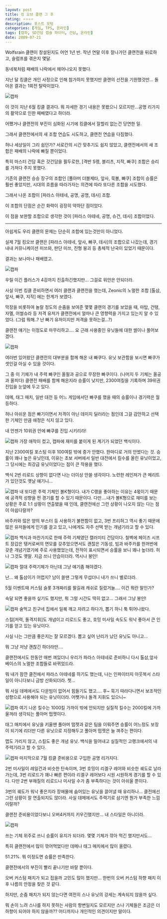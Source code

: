 ```yaml
---
layout: post
title: 킹 오브 클랜 그 후
rating: ⭐️⭐️⭐️⭐️
description: 포스트 모텀
categories: [게임, TPS, 온라인]
tags: [캡파, SD건담 캡슐 파이터, 건담, 온라인]
date: 2009-07-21
---
```


Wolfsrain 클랜이 창설된지도 어언 1년 반. 작년 연말 이후 잘나가던 클랜전을 뒤로하고, 슬럼프를 겪은지 몇달.

동네북처럼 패배의 나락에서 헤어나오지 못했다.

지난 달 킹클은 개인 사정으로 인해 참가하지 못했지만 클랜의 선전을 기원했것만... 돌아온 결과는 1회전 탈락이었다.

![캡파](../../review/img/2009/sdgcf_11.jpeg)

이 것이 지난 6월 킹클 결과다. 뭐 자세한 경기 내용은 못봤으니 모르지만...공명 리가지의 활약으로 인한 패배였다고 하더라.

어쨌거나 클랜전의 부진이 심화된 시기에 킹클에서 잘할리 없는건 당연한 일.

그래서 클랜전에서의 새 조합 연습도 시도하고, 클랜전 연습을 다짐했다.

허나 세상일이 그리 쉽던가? 서로간의 시간 맞추기도 쉽지 않았고, 클랜전에서의 새 조합은 패배의 나락에 빠질 뿐이었다.

특히 마스터 건담 혹은 갓건담을 필두로한, [격반 S랭, 블리츠, 지작, 빠쿠] 조합은 승리를 가져다 주지 못했다.

기존의 클랜전 승승 장구의 조합인 [풀아머 더블제타, 앞사, 묵볼, 빠쿠] 조합이 승률은 훨씬 좋았지만, 시대의 흐름을 따라가자는 의견에 따라 또다른 조합을 시도했다.

그래서 나온 조합이 [파라스 아테네, 공명, 공명, 데사] 조합.

이 조합의 단점은 순간 화력이 굉장히 약하단 점이었다.

이 점을 보완할 조합으로 생각한 것이 [파라스 아테네, 공명, 슈건, 데사] 조합이었다.

---

아쉽게도 우리 클랜의 문제는 단순히 조합에 있는것만이 아니었다.

실제 7월 킹오브 클랜은 [파라스 아테네, 앞사, 빠쿠, 데사]의 조합으로 나갔는데, 경기 내내 커뮤니케이션 미쓰와, 판단 미쓰, 진형 붕괴 등 총체적 난국이 있었기 때문이다.

결과는 보나마나 패배였고.

![캡파](../../review/img/2009/sdgcf_12.jpeg)


우릴 이긴 플러스가 4강까지 진출하긴했지만... 그걸로 위안은 안되더라.

사실 이번 킹클 준비하면서 여러 클랜과 클랜전을 했는데, Zeonic의 노멀한 조합 [톨삼, 앞사, 빠쿠, 지작] 에는 한계가 보였다.

막장을 비롯하여 놀랄 정도의 순줌을 보여준 몇몇 클랜의 경기를 보았을 때, 마탑, 건탱, 자멜, 어썰슈라 등 저격 유저가 클랜전에서 얼마나 큰 영향력을 가지고 있는지 알 수 있었다. (그럼 뭐해..? 난 빠기 유저이지만 저격을 못하는걸...?)

클랜전 얘기는 이정도로 마무리하고.... 요 근래 사용중인 유닛들에 대한 썰이나 풀어보겠다.

![캡파](../../review/img/2009/sdgcf_13.jpeg)

여러번 있어왔던 클랜전의 대부분을 함께 해온 내 빠쿠다. 유닛 보관함을 보시면 빠쿠가 셋인걸 아실 수 있을 것이다.

그 중 이 기체가 내 주력 빠쿠인 올필과 공으로 무장한 빠쿠이다. (나머지 두 기체는 올공과 올피다) 클랜전 패배를 함께 해온지라 승률이 낮지만, 2300여킬을 기록하며 39위권 진입을 눈앞에 두고 있다.

데메, 태그 매치, 일반 대전 등 어느 게임에서던 빠쿠를 했을 때의 승률이나 경기력은 월등하다.

허나 아쉬운 점은 빠기이면서 저격이 아닌 데미지 딜러라는 점인데 그걸 감안하고 선택한 기체인 만큼 애정은 식지 않고 있다.

내 언젠가 10위권 안에 빠쿠를 진입 시키리라!

![캡파](../../review/img/2009/sdgcf_14.jpeg)
가장 애착이 컸고, 캡파에 재미를 붙이게 된 계기가 되었던 백식이다.

지난 2300여킬 포스팅 이후 100여킬 밖에 증가 안했다. 한마디로 거의 안썼다는 것. 승률이 꽤나 높은 유닛인데, 이유는 초보 서버에서 일반 대전에서 킬수를 올린 유닛이었고, 그 당시에는 최강급 유닛이었다는 점이 큰 작용을 했다.

백식 2번 리로드 상향이 없다면 나는 더이상 안쓸 생각이다. 노련한 레인져가 큰 메리트가 있던것도 옛날 얘기니...

![캡파](../../review/img/2009/sdgcf_15.jpeg)
내 또다른 주력 기체인 볼K형이다. 내가 C랭을 좋아하는 이유는 4몫이기 때문에 공격적 성향을 띈 경기를 할 수 있기 때문이다. 다만....내가 볼K형으로 재미를 보는 상황은 주로 1:1 상황이 연출됐을 때 인데, 클랜전에선 그런 상황이 나오지 않는 다는 점이 아쉽다랄까? 

바주카와 많은 양의 부스터 등 사용하기 불편함이 없고, 3번 프리허그 역시 좋기 때문에 많은 유저들에게 인기를 끌고 있고, 나에게도 자주 선택 받는 개념기라고 할 수 있다.

![캡파](../../review/img/2009/sdgcf_16.jpeg)
백식과 마찬가지로 한때 주력 기체였던 캘러미티 건담이다. 철벽에 페이즈 시프트 장갑은 탱커로써의 면모를 갖추었으면서도 괜찮은 기동성, 빔과 바주카를 한꺼번에 갖춘 개념기였기에 주로 사용했었는데, 전적이 표시되면서 승률을 보니 꽤나 높더라. 허나 그것도 옛말. 지금 쓰니 안습이더라. 역시나 봉인!

![캡파](../../review/img/2009/sdgcf_17.jpeg)
절대 주력기체가 아닌데 그냥 얘기좀 해야겠다.

난... 왜 톨삼이가 어렵지? 남이 쓸땐 그렇게 무섭더니 내가 쓰니 별로더라.

5월 이벤트때 커스텀 슬롯 3개짜리를 팔길래 캐쉬로 질렀거늘.... 이건 뭐란 말인가?

숙달 되면 좋을까 싶기도 했지만, 뭐 그럴 시간도 딱히 없고... 그래서 그냥 봉인!

![캡파](../../review/img/2009/sdgcf_18.jpeg)
술먹고 친구네 집에서 일퀘 깨고 자려고 하다가, 뽑기 하니 툭 튀어나왔다.

스킬[저력, 돌격지휘]도 개념이고 리로드도 좋고, 호밍 미사일 속도도 워낙 좋아서 큰 인기를 얻고 있는 유닛이다.

사실 나는 그만큼 좋은지는 잘 모르겠다. 뽑고 싶어 난리가 났던 유닛도 아니고...

뭐 그냥 저냥 괜찮긴 하더라만....

클랜전에서도 한동안 매번 껴있더니 우리가 파라스 아테네로 준비하니 다시 톨삼,앞사 베이스의 노멀한 조합들로 바뀌었드라.

뭐 내가 잠깐 클전에서 파라스 아테네를 하기도 했는데, 나는 인파이터지 아웃복서 스타일이 아니다보니 금방 산화되더라. 쳇... 

뭐 사실 데메에서도 다운빔이 없어서 힘들기도 했고.... 후~ 묵기 따라다니면서 보조적인 성향으로 사용해야 되는 유닛이더라. 어쨋거나 돌격 지휘도 있으니~

![캡파](../../review/img/2009/sdgcf_19.jpeg)
여기 나온 킬수는 1000킬 가까이 밖에 안되지만 실질적 킬수는 2000킬에 가까울꺼라 생각되는 풀아머 떱젯이다.

태그 매치에서 유닛을 키울땐 풀아머 떱젯과 같은 팀을 이뤄주면 승률이 어느정도 보장이 되기에 리더만 다른 유닛으로 지정해두고 풀아머 떱젯은 늘 껴주는 편이다.

맵도 가리지 않고, 스킬도 좋은 개념 유닛. 백식을 밀어내고 실질적인 고랭크에서의 내 주력기라고 할 수 있다.

![캡파](../../review/img/2009/sdgcf_20.jpeg)
마지막으로 7월 킹클 준비용으로 구입한 공명 리가지다.

2번 미사일이 레일건과 비슷한 탄속이며, 3번 호밍이 리겔구 레어와 비슷한 궤도로 날라가는데, 3번 리로드가 꽤나 빠른 편이라 리겔구 레어보다 시원 시원하게 경기를 할 수 있다. 다만 2번 부채질의 리로드나 미사일 수가 좀 부족하다는 것이 아쉬울 뿐이다.

3번의 궤도가 워낙 좋은지라 장애물에 숨어있는 유닛을 끌어낼 때 유리하나... 클전에선 그런 상황이 잘 연출되지도 않더라. 사실 데메에서도 주력기로 삼기엔 뭔가 부족한 느낌이랄까?

클랜전 준비용이었다보니 오버4커까지 키우긴했지만... 내 스타일은 아니더라.

![캡파](../../review/img/2009/sdgcf_21.jpeg)

쓰는 기체 위주로 쓰니 승률이 유지가 되더라. 몇몇 기체가 깎아 먹긴 했지만서도...

특히 클랜전에서 많이 깎어먹었다만 데메나 태그 매치에서 많이 올렸다.

51.21%. 뭐 이정도면 승률은 만족한다.

클랜전에서의 부진이 빨리 끝나기만 바랄 뿐이다.

오버 커스텀 패치가 되고 접을까 고민도 많이 했지만... 한번의 오버 커스텀 하향 패치 이후 나름의 안정을 찾은 것 같다.

하지만, 순줌 패치가 되지 않는다면 여전히 스나 유닛의 강세는 계속되지 않을까 싶다.

뭐 손이 느려 스나를 하지 못하는 사람의 항변일지도 모르지만 스나 기체들은 조금은 더 하향이 되어야 하지 않을까?? 어디까지나 개인적인 의견이지만 말이다.
